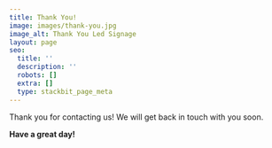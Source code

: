 ```yaml
---
title: Thank You!
image: images/thank-you.jpg
image_alt: Thank You Led Signage
layout: page
seo:
  title: ''
  description: ''
  robots: []
  extra: []
  type: stackbit_page_meta
---
```


Thank you for contacting us! We will get back in touch with you soon.

**Have a great day!**